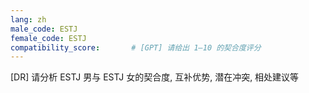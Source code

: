 ```yaml
---
lang: zh
male_code: ESTJ
female_code: ESTJ
compatibility_score:       # [GPT] 请给出 1–10 的契合度评分
---
```


[DR] 请分析 ESTJ 男与 ESTJ 女的契合度, 互补优势, 潜在冲突, 相处建议等

